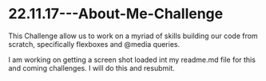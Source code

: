 # 22.11.17---About-Me-Challenge

This Challenge allow us to work on a myriad of skills building our code from scratch, specifically flexboxes and @media queries.

I am working on getting a screen shot loaded int my readme.md file for this and coming challenges. I will do this and resubmit. 
